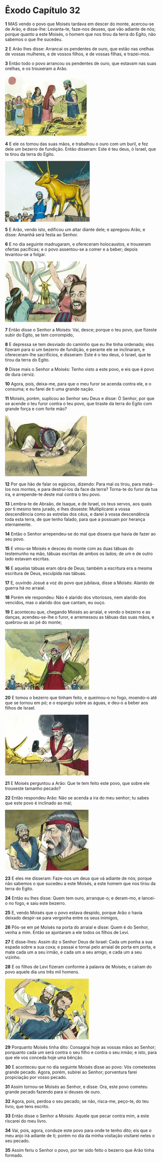 # Êxodo Capítulo 32

**1** 	MAS vendo o povo que Moisés tardava em descer do monte, acercou-se de Arão, e disse-lhe: Levanta-te, faze-nos deuses, que vão adiante de nós; porque quanto a este Moisés, o homem que nos tirou da terra do Egito, não sabemos o que lhe sucedeu.

**2** 	E Arão lhes disse: Arrancai os pendentes de ouro, que estão nas orelhas de vossas mulheres, e de vossos filhos, e de vossas filhas, e trazei-mos.

**3** 	Então todo o povo arrancou os pendentes de ouro, que estavam nas suas orelhas, e os trouxeram a Arão.

![](../Images/SweetPublishing/2-32-1.jpg) 

**4** 	E ele os tomou das suas mãos, e trabalhou o ouro com um buril, e fez dele um bezerro de fundição. Então disseram: Este é teu deus, ó Israel, que te tirou da terra do Egito.

![](../Images/SweetPublishing/2-32-2.jpg) 

**5** 	E Arão, vendo isto, edificou um altar diante dele; e apregoou Arão, e disse: Amanhã será festa ao Senhor.

**6** 	E no dia seguinte madrugaram, e ofereceram holocaustos, e trouxeram ofertas pacíficas; e o povo assentou-se a comer e a beber; depois levantou-se a folgar.

![](../Images/SweetPublishing/2-32-3.jpg) 

**7** 	Então disse o Senhor a Moisés: Vai, desce; porque o teu povo, que fizeste subir do Egito, se tem corrompido,

**8** 	E depressa se tem desviado do caminho que eu lhe tinha ordenado; eles fizeram para si um bezerro de fundição, e perante ele se inclinaram, e ofereceram-lhe sacrifícios, e disseram: Este é o teu deus, ó Israel, que te tirou da terra do Egito.

**9** 	Disse mais o Senhor a Moisés: Tenho visto a este povo, e eis que é povo de dura cerviz.

**10** 	Agora, pois, deixa-me, para que o meu furor se acenda contra ele, e o consuma; e eu farei de ti uma grande nação.

**11** 	Moisés, porém, suplicou ao Senhor seu Deus e disse: Ó Senhor, por que se acende o teu furor contra o teu povo, que tiraste da terra do Egito com grande força e com forte mão?

![](../Images/SweetPublishing/2-32-4.jpg) 

**12** 	Por que hão de falar os egípcios, dizendo: Para mal os tirou, para matá-los nos montes, e para destruí-los da face da terra? Torna-te do furor da tua ira, e arrepende-te deste mal contra o teu povo.

**13** 	Lembra-te de Abraão, de Isaque, e de Israel, os teus servos, aos quais por ti mesmo tens jurado, e lhes disseste: Multiplicarei a vossa descendência como as estrelas dos céus, e darei à vossa descendência toda esta terra, de que tenho falado, para que a possuam por herança eternamente.

**14** 	Então o Senhor arrependeu-se do mal que dissera que havia de fazer ao seu povo.

**15** 	E virou-se Moisés e desceu do monte com as duas tábuas do testemunho na mão, tábuas escritas de ambos os lados; de um e de outro lado estavam escritas.

**16** 	E aquelas tábuas eram obra de Deus; também a escritura era a mesma escritura de Deus, esculpida nas tábuas.

**17** 	E, ouvindo Josué a voz do povo que jubilava, disse a Moisés: Alarido de guerra há no arraial.

**18** 	Porém ele respondeu: Não é alarido dos vitoriosos, nem alarido dos vencidos, mas o alarido dos que cantam, eu ouço.

**19** 	E aconteceu que, chegando Moisés ao arraial, e vendo o bezerro e as danças, acendeu-se-lhe o furor, e arremessou as tábuas das suas mãos, e quebrou-as ao pé do monte;

![](../Images/SweetPublishing/2-32-5.jpg) 

**20** 	E tomou o bezerro que tinham feito, e queimou-o no fogo, moendo-o até que se tornou em pó; e o espargiu sobre as águas, e deu-o a beber aos filhos de Israel.

![](../Images/SweetPublishing/2-32-6.jpg) 

**21** 	E Moisés perguntou a Arão: Que te tem feito este povo, que sobre ele trouxeste tamanho pecado?

**22** 	Então respondeu Arão: Não se acenda a ira do meu senhor; tu sabes que este povo é inclinado ao mal;

![](../Images/SweetPublishing/2-32-7.jpg) 

**23** 	E eles me disseram: Faze-nos um deus que vá adiante de nós; porque não sabemos o que sucedeu a este Moisés, a este homem que nos tirou da terra do Egito.

**24** 	Então eu lhes disse: Quem tem ouro, arranque-o; e deram-mo, e lancei-o no fogo, e saiu este bezerro.

**25** 	E, vendo Moisés que o povo estava despido, porque Arão o havia deixado despir-se para vergonha entre os seus inimigos,

**26** 	Pôs-se em pé Moisés na porta do arraial e disse: Quem é do Senhor, venha a mim. Então se ajuntaram a ele todos os filhos de Levi.

**27** 	E disse-lhes: Assim diz o Senhor Deus de Israel: Cada um ponha a sua espada sobre a sua coxa; e passai e tornai pelo arraial de porta em porta, e mate cada um a seu irmão, e cada um a seu amigo, e cada um a seu vizinho.

**28** 	E os filhos de Levi fizeram conforme à palavra de Moisés; e caíram do povo aquele dia uns três mil homens.

![](../Images/SweetPublishing/2-32-8.jpg) 

**29** 	Porquanto Moisés tinha dito: Consagrai hoje as vossas mãos ao Senhor; porquanto cada um será contra o seu filho e contra o seu irmão; e isto, para que ele vos conceda hoje uma bênção.

**30** 	E aconteceu que no dia seguinte Moisés disse ao povo: Vós cometestes grande pecado. Agora, porém, subirei ao Senhor; porventura farei propiciação por vosso pecado.

**31** 	Assim tornou-se Moisés ao Senhor, e disse: Ora, este povo cometeu grande pecado fazendo para si deuses de ouro.

**32** 	Agora, pois, perdoa o seu pecado; se não, risca-me, peço-te, do teu livro, que tens escrito.

**33** 	Então disse o Senhor a Moisés: Aquele que pecar contra mim, a este riscarei do meu livro.

**34** 	Vai, pois, agora, conduze este povo para onde te tenho dito; eis que o meu anjo irá adiante de ti; porém no dia da minha visitação visitarei neles o seu pecado.

**35** 	Assim feriu o Senhor o povo, por ter sido feito o bezerro que Arão tinha formado.


